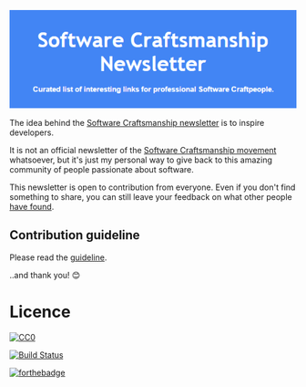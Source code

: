 <p align="center">
  <img src="img/banner.png" />
</p>

The idea behind the [Software Craftsmanship newsletter](https://scnewsletter.firebaseapp.com/) is to inspire developers.
 
It is not an official newsletter of the [Software Craftsmanship movement](http://manifesto.softwarecraftsmanship.org/) whatsoever, but it's just my personal way to give back to this amazing community of people passionate about software.

This newsletter is open to contribution from everyone. Even if you don't find something to share, you can still leave your feedback on what other people [have found](https://github.com/alebaffa/sc-newsletter-issues/pulls). 

## Contribution guideline
Please read the [guideline](contributing.md).

..and thank you! :blush:

# Licence

<p xmlns:dct="http://purl.org/dc/terms/" xmlns:vcard="http://www.w3.org/2001/vcard-rdf/3.0#">
  <a rel="license"
     href="http://creativecommons.org/publicdomain/zero/1.0/">
    <img src="http://i.creativecommons.org/p/zero/1.0/88x31.png" style="border-style: none;" alt="CC0" />
  </a>
</p>

[![Build Status](https://travis-ci.org/alebaffa/sc-newsletter-issues.svg?branch=master)](https://travis-ci.org/alebaffa/sc-newsletter-issues)

[![forthebadge](http://forthebadge.com/images/badges/built-with-love.svg)](http://forthebadge.com)

